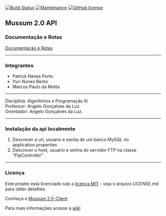 [![Build Status](https://travis-ci.org/yurinb/Mussum_2.0-API.svg?branch=master)](https://travis-ci.org/yurinb/Mussum_2.0-API)
[![Maintenance](https://img.shields.io/badge/Maintained%3F-yes-green.svg)](https://github.com/yurinb/mussum_2.0-api/graphs/commit-activity)
[![GitHub license](https://img.shields.io/github/license/Naereen/StrapDown.js.svg)](https://github.com/yurinb/Mussum_2.0-API/blob/master/LICENSE)

## Mussum 2.0 API

### Documentação e Rotas
[Documentação e Rotas](https://documenter.getpostman.com/view/3654195/mussum-20-server-api/RW8FEm7Z)

***

### Integrantes  
* Patrick Neves Porto 
* Yuri Nunes Bento
* Marcos Paulo da Motta 

***

 Disciplina: Algoritimos e Programação III.  
 Professor: Angelo Gonçalves da Luz.   
 Orientador: Angelo Gonçalves da Luz.    
 
***

### Instalação da api localmente

1. Descrever a url, usuario e senha de um banco MySQL no application.properties
2. Descrever o host, usuario e senha do servidor FTP na classe "FtpController"

***

### Licença 

Este projeto está licenciado sob a [licença MIT](https://github.com/yurinb/Mussum_2.0-API/blob/master/LICENSE) - veja o arquivo LICENSE.md para obter detalhes

Conheça o [Mussum 2.0-Client](https://github.com/tricknp/mussum-2.0-Client)

Para mais informações acesse a [wiki](https://github.com/yurinb/Mussum_2.0-API/wiki)

